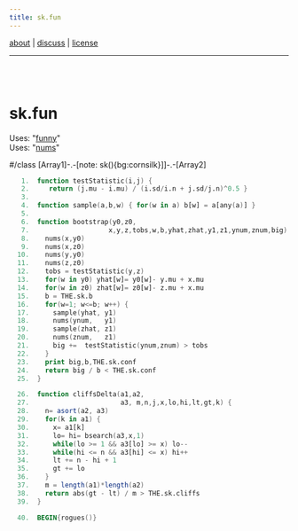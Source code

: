 ```yaml
---
title: sk.fun
---
```


 [about](/fun/ABOUT) |   [discuss](http://github.com/timm/fun/issues) | [license](/fun/LICENSE) <hr><br>
<br>

# sk.fun
Uses:  "[funny](funny)"<br>
Uses:  "[nums](nums)"<br>

#/class [Array1]-.-[note: sk(){bg:cornsilk}]]-.-[Array2]

```awk
   1.  function testStatistic(i,j) { 
   2.     return (j.mu - i.mu) / (i.sd/i.n + j.sd/j.n)^0.5 }
   3.  
   4.  function sample(a,b,w) { for(w in a) b[w] = a[any(a)] }
   5.  
   6.  function bootstrap(y0,z0,   
   7.                    x,y,z,tobs,w,b,yhat,zhat,y1,z1,ynum,znum,big) {
   8.    nums(x,y0)
   9.    nums(x,z0)
  10.    nums(y,y0)
  11.    nums(z,z0)
  12.    tobs = testStatistic(y,z)
  13.    for(w in y0) yhat[w]= y0[w]- y.mu + x.mu 
  14.    for(w in z0) zhat[w]= z0[w]- z.mu + x.mu 
  15.    b = THE.sk.b
  16.    for(w=1; w<=b; w++) {
  17.      sample(yhat, y1) 
  18.      nums(ynum,   y1)
  19.      sample(zhat, z1) 
  20.      nums(znum,   z1)
  21.      big +=  testStatistic(ynum,znum) > tobs
  22.    }
  23.    print big,b,THE.sk.conf
  24.    return big / b < THE.sk.conf
  25.  }
```

```awk
  26.  function cliffsDelta(a1,a2,
  27.                       a3, m,n,j,x,lo,hi,lt,gt,k) {
  28.    n= asort(a2, a3)
  29.    for(k in a1) {
  30.      x= a1[k]
  31.      lo= hi= bsearch(a3,x,1)
  32.      while(lo >= 1 && a3[lo] >= x) lo--
  33.      while(hi <= n && a3[hi] <= x) hi++
  34.      lt += n - hi + 1
  35.      gt += lo 
  36.    }
  37.    m = length(a1)*length(a2)
  38.    return abs(gt - lt) / m > THE.sk.cliffs
  39.  }
```

```awk
  40.  BEGIN{rogues()}
```
